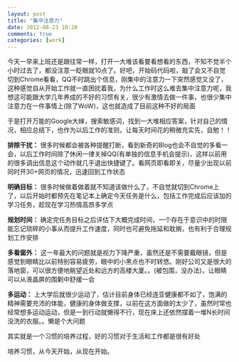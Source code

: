 ```yaml
---
layout: post
title: "集中注意力"
date: 2012-08-23 10:20
comments: true
categories: [work]
---
```

今天一早来上班还是跟往常一样，打开一大堆该看要看想看的东西，不知不觉半个小时过去了，都没注意一眨眼就10点了。好吧，开始码代码啦，敲了会又不自觉切到Chrome看看，QQ不时跳出个信息，刚集中的注意力一下突然感觉又没了，这种感觉自从开始工作就一直困扰着我，为什么工作时这么难去集中注意力呢，我想这可能跟大学几年养成的不好的习惯有关，很少有激情去做一件事，也很少集中注意力在一件事情上(除了WoW)，这也就造成了目前这种不好的局面
<!--more-->

于是打开万能的Google大婶，搜索敏感词，找到一大堆相应答案，针对自己的情况，相应总结下，也作为以后工作的准则，让每天时间花的稍微充实先，自勉！！

**排除干扰：** 很多时候都会被各种提醒打断，看到新奇的Blog也会不自觉的多看一会，以后工作时间除了休闲一律关掉QQ(有单独的信息手机会提示)，这样以前用的很多调出信息这个动作就几乎退出快捷键了。看网页即看即关，尽量少出现以前同时开30+网页的情况，迅速回到工作状态

**明确目标：** 很多时候做着做着就不知道该做什么了，不自觉就切到Chrome上了，以后开始时都预先在笔记本上确定今天任务是什么，包括工作完成后应该加的学习任务，趁现在学习热情高昂多学点

**规划时间：** 确定完任务目标之后评估下大概完成时间，一个存在于意识中的时限能忘记琐碎的小事从而提升工作速度，同时也可避免拖延和耽搁，也有利于合理规划工作安排

**多看窗外：** 这一年最大的问题就是视力下降严重，虽然还是不需要戴眼镜，但是感觉到眼睛比以前特别容易疲劳，眼中的小黑点也不时转悠。刚好公司又是很大的落地窗，可以很方便地眺望近处和远方的高楼大厦。。(被包围，没办法)，让眼睛可以从液晶屏的围剿中舒缓一会

**多运动：** 上大学后就很少运动了，估计目前身体已经连亚健康都不如了，饱满的精神需要充沛的体能，健康的身体做支撑，以前在这方面做的太少了，虽然时常也经常想多运动运动，但是一到行动就懒得不行，现在床上还依然摆着一堆N长时间没洗的衣服。。懒是个大问题

其实就是一个习惯的培养过程，好的习惯对于生活和工作都是很有好处

培养习惯，从今天开始，从现在开始。

